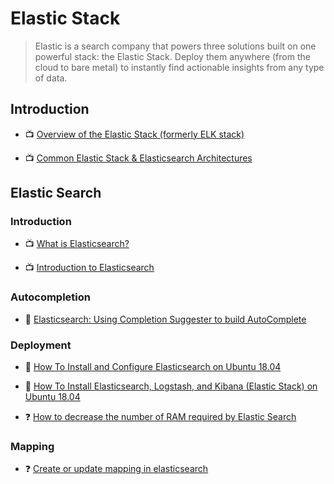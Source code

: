# Elastic Stack

> Elastic is a search company that powers three solutions built on one powerful stack: the Elastic Stack. Deploy them anywhere (from the cloud to bare metal) to instantly find actionable insights from any type of data.

## Introduction

- 📺 [Overview of the Elastic Stack (formerly ELK stack)](https://www.youtube.com/watch?v=Hqn5p67uev4)

- 📺 [Common Elastic Stack & Elasticsearch Architectures](https://www.youtube.com/watch?v=Yc-G13lEbpc)

## Elastic Search

### Introduction

- 📺 [What is Elasticsearch?](https://www.youtube.com/watch?v=sKnkQSec1U0)

- 📺 [Introduction to Elasticsearch](https://www.youtube.com/watch?v=yZJfsUOHJjg)

### Autocompletion

- 📖 [Elasticsearch: Using Completion Suggester to build AutoComplete](https://medium.com/@taranjeet/elasticsearch-using-completion-suggester-to-build-autocomplete-e9c120cf6d87)

### Deployment

- 📖 [How To Install and Configure Elasticsearch on Ubuntu 18.04](https://www.digitalocean.com/community/tutorials/how-to-install-and-configure-elasticsearch-on-ubuntu-18-04)

- 📖 [How To Install Elasticsearch, Logstash, and Kibana (Elastic Stack) on Ubuntu 18.04](https://www.digitalocean.com/community/tutorials/how-to-install-elasticsearch-logstash-and-kibana-elastic-stack-on-ubuntu-18-04)

- ❓ [How to decrease the number of RAM required by Elastic Search](https://stackoverflow.com/a/58656748/1649372)

### Mapping

- ❓ [Create or update mapping in elasticsearch](https://stackoverflow.com/a/25471930/1649372)
